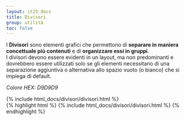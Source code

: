 ```yaml
---
layout: it25_docs
title: Divisori
group: utilità
toc: false
---
```


I **Divisori** sono elementi grafici che permettono di **separare in maniera concettuale più contenuti** e di **organizzare essi in gruppi**.  
I divisori devono essere evidenti in un layout, ma non predominanti e dovrebbero essere utilizzati solo se gli elementi necessitano di una separazione aggiuntiva o alternativa allo spazio vuoto (o bianco) che si impiega di default.

_Colore HEX: D9D9D9_

<div class="bd-example">
{% include html_docs/divisori/divisori.html %}
</div>
{% highlight html %}
{% include html_docs/divisori/divisori.html %}
{% endhighlight %}


